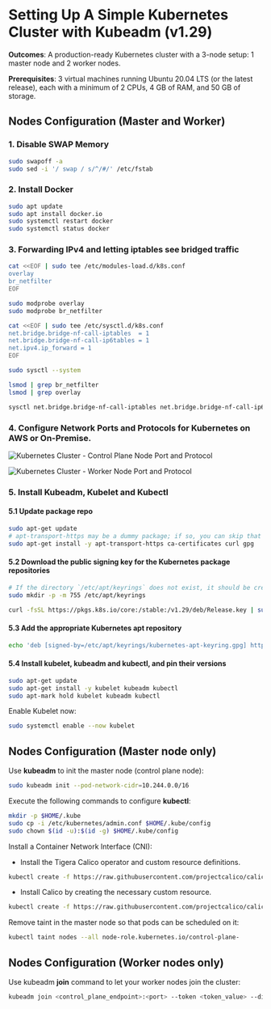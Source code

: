 # Setting Up A Simple Kubernetes Cluster with Kubeadm (v1.29)
**Outcomes**: A production-ready Kubernetes cluster with a 3-node setup: 1 master node and 2 worker nodes. 

**Prerequisites**: 3 virtual machines running Ubuntu 20.04 LTS (or the latest release), each with a minimum of 2 CPUs, 4 GB of RAM, and 50 GB of storage.
## Nodes Configuration (Master and Worker)

### 1. Disable SWAP Memory

```bash
sudo swapoff -a
sudo sed -i '/ swap / s/^/#/' /etc/fstab

```

### 2. Install Docker

```bash
sudo apt update
sudo apt install docker.io
sudo systemctl restart docker
sudo systemctl status docker

```
### 3. Forwarding IPv4 and letting iptables see bridged traffic

```bash
cat <<EOF | sudo tee /etc/modules-load.d/k8s.conf
overlay
br_netfilter
EOF

sudo modprobe overlay
sudo modprobe br_netfilter

```

```bash
cat <<EOF | sudo tee /etc/sysctl.d/k8s.conf
net.bridge.bridge-nf-call-iptables  = 1
net.bridge.bridge-nf-call-ip6tables = 1
net.ipv4.ip_forward = 1
EOF

```

```bash
sudo sysctl --system

```

```bash
lsmod | grep br_netfilter
lsmod | grep overlay

```

```bash
sysctl net.bridge.bridge-nf-call-iptables net.bridge.bridge-nf-call-ip6tables net.ipv4.ip_forward

```

### 4. Configure Network Ports and Protocols for Kubernetes on AWS or On-Premise.

![Kubernetes Cluster - Control Plane Node Port and Protocol](https://res.cloudinary.com/dnw22sl1p/image/upload/v1733092417/Full-K8s-Jenkins-Project/Control_Plane_Port_3_PM_tglb73.png)

![Kubernetes Cluster - Worker Node Port and Protocol](https://res.cloudinary.com/dnw22sl1p/image/upload/v1733092417/Full-K8s-Jenkins-Project/Worker_node_port_PM_vlesvm.png)

### 5. Install Kubeadm, Kubelet and Kubectl

#### 5.1 Update package repo

```bash
sudo apt-get update
# apt-transport-https may be a dummy package; if so, you can skip that package
sudo apt-get install -y apt-transport-https ca-certificates curl gpg
```

#### 5.2 Download the public signing key for the Kubernetes package repositories

```bash
# If the directory `/etc/apt/keyrings` does not exist, it should be created before the curl command, read the note below.
sudo mkdir -p -m 755 /etc/apt/keyrings

curl -fsSL https://pkgs.k8s.io/core:/stable:/v1.29/deb/Release.key | sudo gpg --dearmor -o /etc/apt/keyrings/kubernetes-apt-keyring.gpg

```

#### 5.3 Add the appropriate Kubernetes apt repository

```bash
echo 'deb [signed-by=/etc/apt/keyrings/kubernetes-apt-keyring.gpg] https://pkgs.k8s.io/core:/stable:/v1.29/deb/ /' | sudo tee /etc/apt/sources.list.d/kubernetes.list

```

#### 5.4 Install kubelet, kubeadm and kubectl, and pin their versions

```bash
sudo apt-get update
sudo apt-get install -y kubelet kubeadm kubectl
sudo apt-mark hold kubelet kubeadm kubectl

```
Enable Kubelet now:

```bash
sudo systemctl enable --now kubelet

```
## Nodes Configuration (Master node only)

Use **kubeadm** to init the master node (control plane node):

```bash
sudo kubeadm init --pod-network-cidr=10.244.0.0/16

```
Execute the following commands to configure **kubectl**:

```bash
mkdir -p $HOME/.kube
sudo cp -i /etc/kubernetes/admin.conf $HOME/.kube/config
sudo chown $(id -u):$(id -g) $HOME/.kube/config

```
Install a Container Network Interface (CNI):
- Install the Tigera Calico operator and custom resource definitions.
```bash
kubectl create -f https://raw.githubusercontent.com/projectcalico/calico/v3.29.1/manifests/tigera-operator.yaml

```
- Install Calico by creating the necessary custom resource.

```bash
kubectl create -f https://raw.githubusercontent.com/projectcalico/calico/v3.29.1/manifests/custom-resources.yaml
```

Remove taint in the master node so that pods can be scheduled on it:

```bash
kubectl taint nodes --all node-role.kubernetes.io/control-plane-

```

## Nodes Configuration (Worker nodes only)

Use kubeadm **join** command to let your worker nodes join the cluster:

```bash
kubeadm join <control_plane_endpoint>:<port> --token <token_value> --discovery-token-ca-cert-hash <discovery_token_ca_cert_hash>

```









